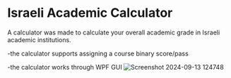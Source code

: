 # Israeli Academic Calculator
A calculator was made to calculate your overall academic grade in Israeli academic institutions.

-the calculator supports assigning a course binary score/pass

-the calculator works through WPF GUI
![Screenshot 2024-09-13 124748](https://github.com/user-attachments/assets/27a95743-15af-4350-b5b6-cb54a05cc7bd)
